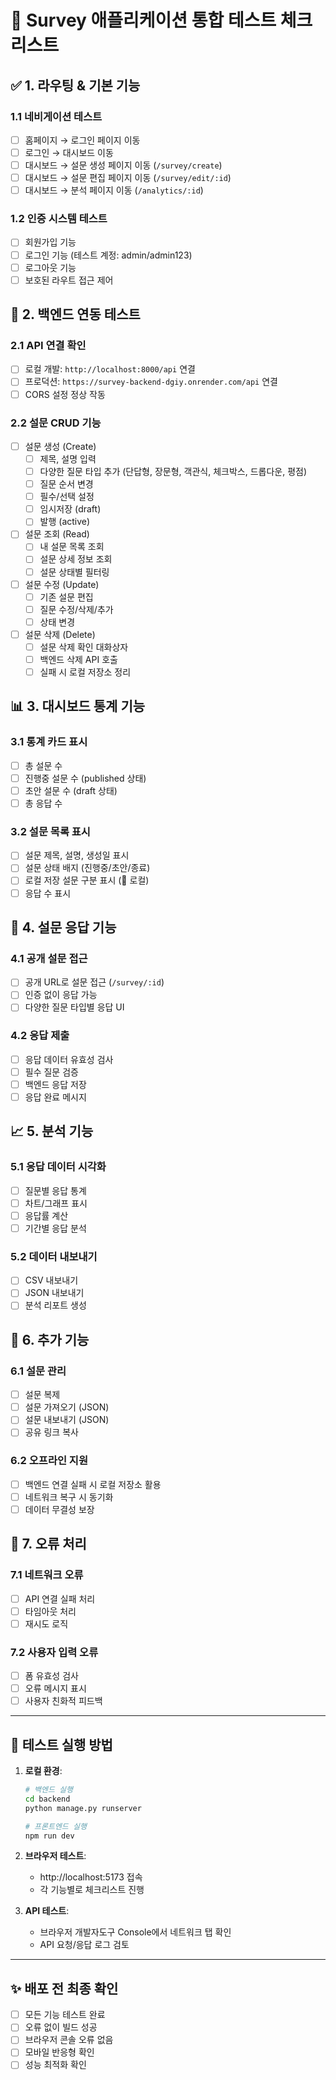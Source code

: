 # 🧪 Survey 애플리케이션 통합 테스트 체크리스트

## ✅ 1. 라우팅 & 기본 기능

### 1.1 네비게이션 테스트
- [ ] 홈페이지 → 로그인 페이지 이동
- [ ] 로그인 → 대시보드 이동  
- [ ] 대시보드 → 설문 생성 페이지 이동 (`/survey/create`)
- [ ] 대시보드 → 설문 편집 페이지 이동 (`/survey/edit/:id`)
- [ ] 대시보드 → 분석 페이지 이동 (`/analytics/:id`)

### 1.2 인증 시스템 테스트
- [ ] 회원가입 기능
- [ ] 로그인 기능 (테스트 계정: admin/admin123)
- [ ] 로그아웃 기능
- [ ] 보호된 라우트 접근 제어

## 🔄 2. 백엔드 연동 테스트

### 2.1 API 연결 확인
- [ ] 로컬 개발: `http://localhost:8000/api` 연결
- [ ] 프로덕션: `https://survey-backend-dgiy.onrender.com/api` 연결
- [ ] CORS 설정 정상 작동

### 2.2 설문 CRUD 기능
- [ ] 설문 생성 (Create)
  - [ ] 제목, 설명 입력
  - [ ] 다양한 질문 타입 추가 (단답형, 장문형, 객관식, 체크박스, 드롭다운, 평점)
  - [ ] 질문 순서 변경
  - [ ] 필수/선택 설정
  - [ ] 임시저장 (draft)
  - [ ] 발행 (active)

- [ ] 설문 조회 (Read)
  - [ ] 내 설문 목록 조회
  - [ ] 설문 상세 정보 조회
  - [ ] 설문 상태별 필터링

- [ ] 설문 수정 (Update)
  - [ ] 기존 설문 편집
  - [ ] 질문 수정/삭제/추가
  - [ ] 상태 변경

- [ ] 설문 삭제 (Delete)
  - [ ] 설문 삭제 확인 대화상자
  - [ ] 백엔드 삭제 API 호출
  - [ ] 실패 시 로컬 저장소 정리

## 📊 3. 대시보드 통계 기능

### 3.1 통계 카드 표시
- [ ] 총 설문 수
- [ ] 진행중 설문 수 (published 상태)
- [ ] 초안 설문 수 (draft 상태)  
- [ ] 총 응답 수

### 3.2 설문 목록 표시
- [ ] 설문 제목, 설명, 생성일 표시
- [ ] 설문 상태 배지 (진행중/초안/종료)
- [ ] 로컬 저장 설문 구분 표시 (💾 로컬)
- [ ] 응답 수 표시

## 📝 4. 설문 응답 기능

### 4.1 공개 설문 접근
- [ ] 공개 URL로 설문 접근 (`/survey/:id`)
- [ ] 인증 없이 응답 가능
- [ ] 다양한 질문 타입별 응답 UI

### 4.2 응답 제출
- [ ] 응답 데이터 유효성 검사
- [ ] 필수 질문 검증
- [ ] 백엔드 응답 저장
- [ ] 응답 완료 메시지

## 📈 5. 분석 기능

### 5.1 응답 데이터 시각화
- [ ] 질문별 응답 통계
- [ ] 차트/그래프 표시
- [ ] 응답률 계산
- [ ] 기간별 응답 분석

### 5.2 데이터 내보내기
- [ ] CSV 내보내기
- [ ] JSON 내보내기
- [ ] 분석 리포트 생성

## 🔄 6. 추가 기능

### 6.1 설문 관리
- [ ] 설문 복제
- [ ] 설문 가져오기 (JSON)
- [ ] 설문 내보내기 (JSON)
- [ ] 공유 링크 복사

### 6.2 오프라인 지원
- [ ] 백엔드 연결 실패 시 로컬 저장소 활용
- [ ] 네트워크 복구 시 동기화
- [ ] 데이터 무결성 보장

## 🐛 7. 오류 처리

### 7.1 네트워크 오류
- [ ] API 연결 실패 처리
- [ ] 타임아웃 처리
- [ ] 재시도 로직

### 7.2 사용자 입력 오류
- [ ] 폼 유효성 검사
- [ ] 오류 메시지 표시
- [ ] 사용자 친화적 피드백

---

## 🧪 테스트 실행 방법

1. **로컬 환경**:
   ```bash
   # 백엔드 실행
   cd backend
   python manage.py runserver

   # 프론트엔드 실행  
   npm run dev
   ```

2. **브라우저 테스트**:
   - http://localhost:5173 접속
   - 각 기능별로 체크리스트 진행

3. **API 테스트**:
   - 브라우저 개발자도구 Console에서 네트워크 탭 확인
   - API 요청/응답 로그 검토

---

## ✨ 배포 전 최종 확인

- [ ] 모든 기능 테스트 완료
- [ ] 오류 없이 빌드 성공
- [ ] 브라우저 콘솔 오류 없음
- [ ] 모바일 반응형 확인
- [ ] 성능 최적화 확인
